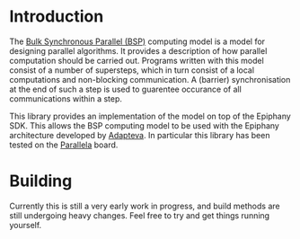 # Introduction

The [Bulk Synchronous Parallel (BSP)](http://en.wikipedia.org/wiki/Bulk_synchronous_parallel)
computing model is a model for designing parallel algorithms. It provides
a description of how parallel computation should be 
carried out. Programs written with this model consist of
a number of supersteps, which in turn consist of a local 
computations and non-blocking communication. A (barrier)
synchronisation at the end of such a step is used to guarentee
occurance of all communications within a step.

This library provides an implementation of the model on top of the Epiphany SDK. 
This allows the BSP computing model to be used with the Epiphany
architecture developed by [Adapteva](http://www.adapteva.com).
In particular this library has been tested on the 
[Parallela](http://www.parallella.org) board.

# Building

Currently this is still a very early work in progress, and
build methods are still undergoing heavy changes. Feel free
to try and get things running yourself.
